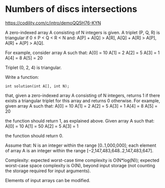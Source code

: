 Numbers of discs intersections
===================================

https://codility.com/c/intro/demoQQ5H76-KYN

A zero-indexed array A consisting of N integers is given. A triplet (P, Q, R) is triangular if 0 ≤ P < Q < R < N and:
    A[P] + A[Q] > A[R],
    A[Q] + A[R] > A[P],
    A[R] + A[P] > A[Q].

For example, consider array A such that:
    A[0] = 10    A[1] = 2    A[2] = 5
    A[3] = 1     A[4] = 8    A[5] = 20

Triplet (0, 2, 4) is triangular.

Write a function:

    int solution(int A[], int N);

that, given a zero-indexed array A consisting of N integers, returns 1 if there exists a triangular triplet for this array and returns 0 otherwise. For example, given array A such that:
    A[0] = 10    A[1] = 2    A[2] = 5
    A[3] = 1     A[4] = 8    A[5] = 20

the function should return 1, as explained above. Given array A such that:
    A[0] = 10    A[1] = 50    A[2] = 5
    A[3] = 1

the function should return 0.

Assume that:
    N is an integer within the range [0..1,000,000];
    each element of array A is an integer within the range [−2,147,483,648..2,147,483,647].

Complexity:
    expected worst-case time complexity is O(N*log(N));
    expected worst-case space complexity is O(N), beyond input storage (not counting the storage required for input arguments).

Elements of input arrays can be modified.